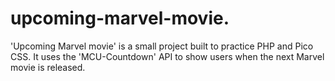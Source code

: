 # upcoming-marvel-movie.
'Upcoming Marvel movie' is a small project built to practice PHP and Pico CSS. It uses the 'MCU-Countdown' API to show users when the next Marvel movie is released. 
